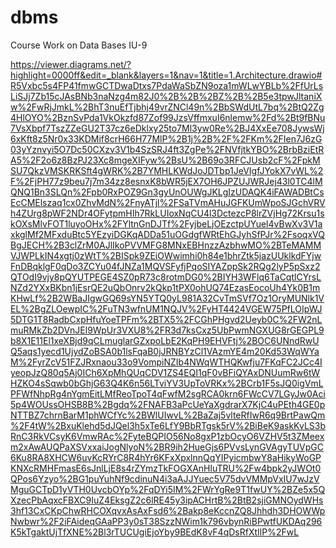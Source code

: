 # dbms
Course Work on Data Bases IU-9

https://viewer.diagrams.net/?highlight=0000ff&edit=_blank&layers=1&nav=1&title=1.Architecture.drawio#R5Vxbc5s4FP41fmwGCTDwaDtxs7PdaWaSbZN9oza1mWLwYBLb%2FfUrLsLiSJj7Zb15cJAsBNb3naNzg4m82J0%2B%2B%2BZ%2B%2B5e3tpwJltaniXw%2FwRjJmkL%2BhT3nuEfTjbhj49vrZNCl49n%2BbSWdUtL7bq%2BtQ2Zg4HlOYO%2BznSvPda1VkOkzfd87Zof99JzsVffmxuI6nlemw%2Fd%2Bt9fBNu7VsXbpf7TszZZeGU2T37cz6eDklxy25to7Ml3yw0Re%2BJ4XxEe708JywsWj6xKft8z5Nr0x33KDMif8crH66H77MlP%2B1j%2B%2F%2FKm%2FIen7J6zG03yYznvyi5O7Dc50CXzv3V1b4SzSRJ4ft3ZgPe%2FNVfjtkYBO%2BrbBziEtRA5%2F2o6z8BzPJ23Xc8mgeXIFyw%2BsU%2B69o3RFCJUsb2cF%2FpkMSU7QkzVMSKRKSft4gWRK%2B7YMHLKWdJoJDTbp1JeVIgfJYokX7vWL%2F%2FjPH77z9beu7j7m34zz8esnxK8bWR5jEX7OH6JPZUJWRJej43l0TC4lMQNQ1Bn3SLQn%2Fpb0RxPOZ9Gn3gyUnOUWgJKLgIzUDAQK4iFAWADBtCsEcCMElszaq1cx0ZhvMdN%2FnyATjl%2FSaTVmAHuJGFKUmWpoSJGchVRVh4ZUrg8pWF2NDr4OFytpmHIh7RkLUIoxNqCU4l3DctezcP8lrZVjHg72Krsu1skOXsMlvFOT1luyoOHx%2FYltnGnDJTf%2FyjbeLjOEzctpUYuel4vBwXv3V1axkglMf2MFxduBtc5YEzyiDGKqADDa51uOGdgfWRtEhGJyhSfPJr%2FsoqxVQBgJECH%2B3clZrM0AJlIkoPVVMFG8MNxEBHnzzAzbhwMO%2BTeMAMMVJWPLkIN4xgtj0zWtT%2BISpk9ZEiOWwimhi0h84e1bhrZtk5jazUUklkdFYjwFnDBqklgF0qDo3ZCYu04fJNZa1MQVSFyfjPqoSIYAZppSk2RQg2lyP5pSxz2QTOdI9vjy8pQYUTPEGE4SZ0pR73c8rotmDG0%2BIYH3WFlq6TaCqtlCYrsLNZd2YXxBKbn1jEsrQE2uQbOnrv2kQkp1tPX0ohUQ74EzasEocoUh4Yk0B1mKHwLf%2B2WBaJIgwGQ69sYN5YTQ0yL981A32CvTmSVf7Oz1OryMUNlk1VEL%2BgZLOewpIC%2FuTN3wfnUM1NQJV%2FyHT4424VGEW75PfLOIpWJ5DTG1T8RadbCxpHfuYoeTPFm%2BTX5%2FCGhPHgvd2Ueyb0C%2FW2nLmuRMkZb2DVnJEl9WpUr3VXU8%2FR3d7ksCxz5UbPwmNGXUG8rGEGPL9b8X1E11El1xeXBjd9qCLmuglarGZxpoLbE2KqPH9EHVFtj%2BOC6UNndRwUQ5aqs1yecd1UjydZoBSA0b1lsFqaB0jJRNBYzCl1VAzmYE4m20Kd53WqWYaM%2FyrZcV51FZJRxnaou33o9VompiNZIb4NWqWTHQKwfju7FKqFC2JCc4IyeopJzQ80q5Aj0ICh6XpMhQUqCDV1ZS4EQI1qF0vBFiQYAxDNUumRw6tWHZKO4sSqwb0bGhjG63Q4K6n56LTviYV3UpToVRKx%2BCrb1F5sJQ0igVmLPFWfNhpRg4nYgmEitLMfReoTpoT4qFwfM2sgRCA0krn6FWcCV7LGyJw0Aci5p4WOUssOHSB8B%2Bgdq%2FNAFB3aPcUeYaXgdrarX7KjC4uPEth4GE0pNTTBZ7chrnBarM1phWCfYc%2BWlUIwvL%2BaZaj5vlteRfIwR6q9BrtPawQm%2F4tW%2BxuKlehd5dJQel3h5xTe6LfY9BbRTgsk5rV%2BiBeK9askKvLS3bRnC3RkVCsyK6VmwRAc%2FyteBQPIO56No8gxP1zbOcyO6VZHV5t3ZMeexm2xAwAUQPaXSVxxaiJogNlyoN%2BR9ih2HueGjs6PVvsLynGVAgyTUVpGC6Ku8RA8XHCW6uvKcRYrC8R4hYr6KFxXpxlnnQqYIPyicmbwY8aHikyWoGPKNXcRMHFmasE6sJnlLjE8s4rZYmzTkFOGXAnHluTRU%2Fw4bpk2yJWOt0QPos6Yzyo%2BG1puYuhNf9cdinuN4i3aAJJYuec5V75dvVMMpVxIU7wJzVMguGCTpD1yVTH0UvcbOYp%2FqDYi5IM%2FWrYgRe9T1fwUY%2BZe5x5QXzecPbAqxcFBXC9IuZ4EksgZ2c6lRE45y3ipACHrtB%2BtB2sjiGMNOydWHs3hf13CxCKpChwRHCOXqvxAsAxFsd6%2Bakp8eKccnZQ8Jhhdh3DHOWWpNwbwr%2F2iFAideqGAaPP3y0sT38SzzNWim1k796vbynRiBPwtfUKDAq296K5kTgaktUjTfXNE%2Bl3rTUCUgiEjoYby9BEdK8vF4qDsRfXtIlP%2FwL
